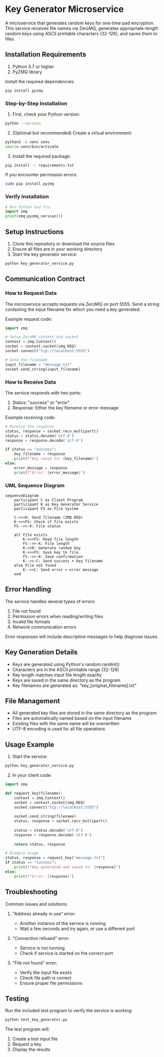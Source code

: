 # Key Generator Microservice

A microservice that generates random keys for one-time pad encryption. This service receives file names via ZeroMQ, generates appropriate-length random keys using ASCII printable characters (32-126), and saves them to files.

## Installation Requirements

1. Python 3.7 or higher
2. PyZMQ library

Install the required dependencies:
```bash
pip install pyzmq
```

### Step-by-Step Installation

1. First, check your Python version:
```bash
python --version
```

2. (Optional but recommended) Create a virtual environment:
```bash
python3 -m venv venv
source venv/bin/activate
```

3. Install the required package:
```bash
pip install -r requirements.txt
```

If you encounter permission errors:
```bash
sudo pip install pyzmq
```

### Verify Installation
```python
# Run Python and try:
import zmq
print(zmq.pyzmq_version())
```

## Setup Instructions

1. Clone this repository or download the source files
2. Ensure all files are in your working directory
3. Start the key generator service:
```bash
python key_generator_service.py
```

## Communication Contract

### How to Request Data

The microservice accepts requests via ZeroMQ on port 5555. Send a string containing the input filename for which you need a key generated.

Example request code:
```python
import zmq

# Setup ZeroMQ context and socket
context = zmq.Context()
socket = context.socket(zmq.REQ)
socket.connect("tcp://localhost:5555")

# Send the filename
input_filename = "message.txt"
socket.send_string(input_filename)
```

### How to Receive Data

The service responds with two parts:
1. Status: "success" or "error"
2. Response: Either the key filename or error message

Example receiving code:
```python
# Receive the response
status, response = socket.recv_multipart()
status = status.decode('utf-8')
response = response.decode('utf-8')

if status == "success":
    key_filename = response
    print(f"Key saved to: {key_filename}")
else:
    error_message = response
    print(f"Error: {error_message}")
```

### UML Sequence Diagram

```mermaid
sequenceDiagram
    participant C as Client Program
    participant K as Key Generator Service
    participant FS as File System
    
    C->>+K: Send filename (ZMQ REQ)
    K->>+FS: Check if file exists
    FS-->>-K: File status
    
    alt File exists
        K->>+FS: Read file length
        FS-->>-K: File length
        K->>K: Generate random key
        K->>+FS: Save key to file
        FS-->>-K: Save confirmation
        K-->>-C: Send success + key filename
    else File not found
        K-->>C: Send error + error message
    end
```

## Error Handling

The service handles several types of errors:
1. File not found
2. Permission errors when reading/writing files
3. Invalid file formats
4. Network communication errors

Error responses will include descriptive messages to help diagnose issues.

## Key Generation Details

- Keys are generated using Python's random.randint()
- Characters are in the ASCII printable range (32-126)
- Key length matches input file length exactly
- Keys are saved in the same directory as the program
- Key filenames are generated as: "key_[original_filename].txt"

## File Management

- All generated key files are stored in the same directory as the program
- Files are automatically named based on the input filename
- Existing files with the same name will be overwritten
- UTF-8 encoding is used for all file operations

## Usage Example

1. Start the service:
```bash
python key_generator_service.py
```

2. In your client code:
```python
import zmq

def request_key(filename):
    context = zmq.Context()
    socket = context.socket(zmq.REQ)
    socket.connect("tcp://localhost:5555")
    
    socket.send_string(filename)
    status, response = socket.recv_multipart()
    
    status = status.decode('utf-8')
    response = response.decode('utf-8')
    
    return status, response

# Example usage
status, response = request_key("message.txt")
if status == "success":
    print(f"Key generated and saved to: {response}")
else:
    print(f"Error: {response}")
```

## Troubleshooting

Common issues and solutions:

1. "Address already in use" error:
   - Another instance of the service is running
   - Wait a few seconds and try again, or use a different port

2. "Connection refused" error:
   - Service is not running
   - Check if service is started on the correct port

3. "File not found" error:
   - Verify the input file exists
   - Check file path is correct
   - Ensure proper file permissions

## Testing

Run the included test program to verify the service is working:
```bash
python test_key_generator.py
```

The test program will:
1. Create a test input file
2. Request a key
3. Display the results
